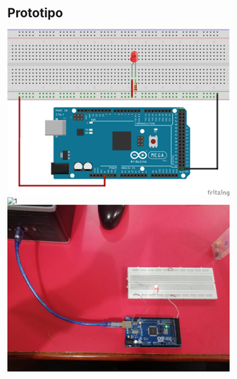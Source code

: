 # Prototipo
![1](https://github.com/juanmanuel2011/Proyecto-guiado/blob/master/Images/Untitled%20Sketch_bb.png)
![1](https://github.com/juanmanuel2011/Proyecto-guiado/blob/master/Images/Untitled%20Sketch_esquem%C3%A1tico.png)
![1](https://github.com/juanmanuel2011/Proyecto-guiado/blob/master/Images/IMAGEN%20ARDUINO%20Y%20PROTOBOARD%20PROBADOR%20DE%20LED.jpeg)

